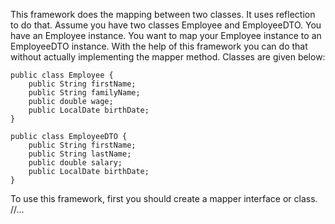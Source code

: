 This framework does the mapping between two classes. It uses reflection to do that. Assume you have two classes Employee and EmployeeDTO. You have an Employee instance. You want to map your Employee instance to an EmployeeDTO instance.
With the help of this framework you can do that without actually implementing the mapper method. Classes are given below:
```
public class Employee {
    public String firstName;
    public String familyName;
    public double wage;
    public LocalDate birthDate;
}

public class EmployeeDTO {
    public String firstName;
    public String lastName;
    public double salary;
    public LocalDate birthDate;
}
```
To use this framework, first you should create a mapper interface or class. //...
